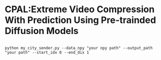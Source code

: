 # CPAL:Extreme Video Compression With Prediction Using Pre-trainded Diffusion Models 
##
```
python my_city_sender.py --data_npy "your npy path" --output_path "your path" --start_idx 0 --end_dix 1 
```
